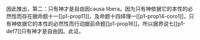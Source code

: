 因此推出，第二：只有神才是自由因causa libera。因为只有神依据它的本性的必然性而存在据命题十一[[p1-prop11]]，及命题十四绎理一[[p1-prop14-coro1]]，只有神依据它的本性的必然性而行动据前命题[[p1-prop16]]。所以据界说七[[p1-def7]]只有神才是自由因。此证。